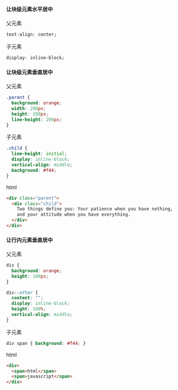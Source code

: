 

#### 让块级元素水平居中

父元素

```css
text-align: center;
```

子元素

```css
display: inline-block;
```





#### 让块级元素垂直居中

父元素

```css
.parent {
  background: orange;
  width: 200px;
  height: 200px;
  line-height: 200px;
}
```

子元素

```css
.child {
  line-height: initial;
  display: inline-block;
  vertical-align: middle;
  background: #f44;
}
```

html

```html
<div class="parent">
  <div class="child">
    Two things define you: Your patience when you have nothing,
    and your attitude when you have everything.
  </div>
</div>
```





#### 让行内元素垂直居中

父元素

```css
div {
  background: orange;
  height: 100px;
}

div::after {
  content: "";
  display: inline-block;
  height: 100%;
  vertical-align: middle;
}
```

子元素

```css
div span { background: #f44; }
```

html

```html
<div>
  <span>html</span>
  <span>javascript</span>
</div>
```


